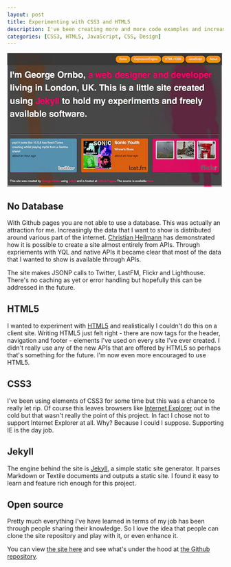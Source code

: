 ```yaml
--- 
layout: post
title: Experimenting with CSS3 and HTML5
description: I've been creating more and more code examples and increasingly using GitHub for sharing code. I wanted to experiment with a few things so I <a href="http://shapeshed.github.com/">created a site</a> on <a href="http://pages.github.com/">GitHub pages</a>.
categories: [CSS3, HTML5, JavaScript, CSS, Design]
---
```

[![Experimental Site on Github Pages][1]][2] 

## No Database

With Github pages you are not able to use a database. This was actually an attraction for me. Increasingly the data that I want to show is distributed around various part of the internet. [Christian Heilmann][2] has demonstrated how it is possible to create a site almost entirely from APIs. Through expriements with YQL and native APIs it became clear that most of the data that I wanted to show is available through APIs.

The site makes JSONP calls to Twitter, LastFM, Flickr and Lighthouse. There's no caching as yet or error handling but hopefully this can be addressed in the future. 

## HTML5

I wanted to experiment with [HTML5][3] and realistically I couldn't do this on a client site. Writing HTML5 just felt right - there are now tags for the header, navigation and footer - elements I've used on every site I've ever created. I didn't really use any of the new APIs that are offered by HTML5 so perhaps that's something for the future. I'm now even more encouraged to use HTML5.

## CSS3

I've been using elements of CSS3 for some time but this was a chance to really let rip. Of course this leaves browsers like [Internet Explorer][4] out in the cold but that wasn't really the point of this project. In fact I chose not to support Internet Explorer at all. Why? Because I could I suppose. Supporting IE is the day job.

## Jekyll

The engine behind the site is [Jekyll][5], a simple static site generator. It parses Markdown or Textile documents and outputs a static site. I found it easy to learn and feature rich enough for this project.

## Open source

Pretty much everything I've have learned in terms of my job has been through people sharing their knowledge. So I love the idea that people can clone the site repository and play with it, or even enhance it.

You can view [the site here][6] and see what's under the hood at [the Github repository][7].

 [1]: /images/articles/github_site.jpg
 [2]: http://shapeshed.github.com/
 [3]: http://icant.co.uk/
 [4]: http://www.whatwg.org/specs/web-apps/current-work/multipage/
 [5]: http://www.microsoft.com/windows/internet-explorer/default.aspx
 [6]: http://github.com/mojombo/jekyll/tree/master
 [7]: http://shapeshed.github.com/
 [8]: http://github.com/shapeshed/shapeshed.github.com/
